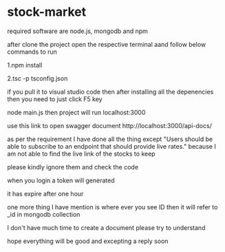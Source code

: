 # stock-market

required software are node.js, mongodb and npm

after clone the project open the respective terminal aand follow below commands to run

1.npm install

2.tsc -p tsconfig.json

if you pull it to visual studio code then after installing all the depenencies then you need to just click F5 key

node main.js
then project will run localhost:3000

use this link to open swagger document
http://localhost:3000/api-docs/

as per the requirement I have done all the thing except 
"Users should be able to subscribe to an endpoint that should provide live rates."
because I am not able to find the live link of the stocks to keep

please kindly ignore them and check the code

when you login a token will generated

it has expire after one hour

one more thing I have mention is where ever you see ID then it will refer to _id in mongodb collection

I don't have much time to create a document please try to understand

hope everything will be good and excepting a reply soon

